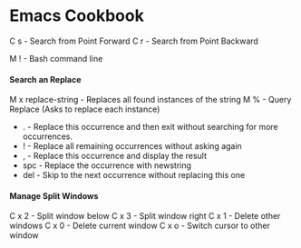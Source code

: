 # Emacs Cookbook

C s - Search from Point Forward
C r - Search from Point Backward

M ! - Bash command line

#### Search an Replace

M x replace-string - Replaces all found instances of the string
M % - Query Replace (Asks to replace each instance)
- . - Replace this occurrence and then exit without searching for more occurrences.
- ! - Replace all remaining occurrences without asking again
- , - Replace this occurrence and display the result
- spc - Replace the occurrence with newstring
- del - Skip to the next occurrence without replacing this one

#### Manage Split Windows

C x 2 - Split window below
C x 3 - Split window right
C x 1 - Delete other windows
C x 0 - Delete current window
C x o - Switch cursor to other window
